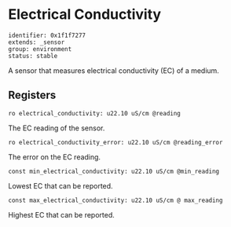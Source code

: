 # Electrical Conductivity

    identifier: 0x1f1f7277
    extends: _sensor
    group: environment
    status: stable

A sensor that measures electrical conductivity (EC) of a medium.

## Registers

    ro electrical_conductivity: u22.10 uS/cm @reading

The EC reading of the sensor.

    ro electrical_conductivity_error: u22.10 uS/cm @reading_error

The error on the EC reading.

    const min_electrical_conductivity: u22.10 uS/cm @min_reading
    
Lowest EC that can be reported.

    const max_electrical_conductivity: u22.10 uS/cm @ max_reading

Highest EC that can be reported.
